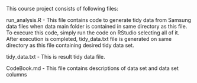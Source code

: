This course project consists of following files:

run_analysis.R - This file contains code to generate tidy data from Samsung data files when data main folder is contained in same directory as this file. To execure this code, simply run the code on RStudio selecting all of it. After execution is completed, tidy_data.txt file is generated on same directory as this file containing desired tidy data set. 

tidy_data.txt - This is result tidy data file. 

CodeBook.md - This file contains descriptions of data set and data set columns